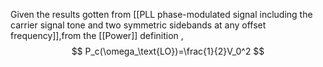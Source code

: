 
Given the results gotten from [[PLL phase-modulated signal including the carrier signal tone and two symmetric sidebands at any offset frequency]],from the [[Power]] definition ,
$$
P_c(\omega_\text{LO})=\frac{1}{2}V_0^2
$$

